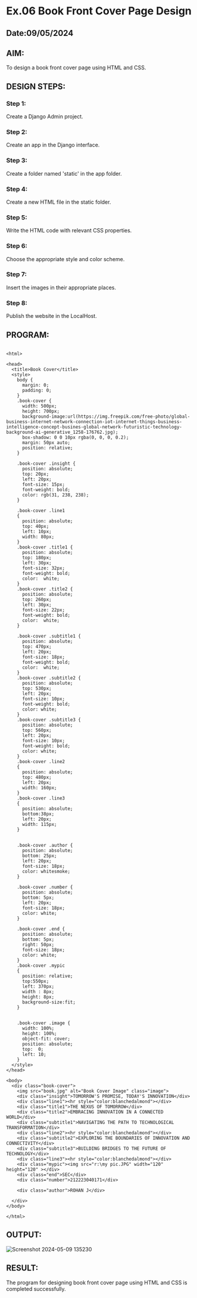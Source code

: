 # Ex.06 Book Front Cover Page Design
## Date:09/05/2024

## AIM:
To design a book front cover page using HTML and CSS.

## DESIGN STEPS:

### Step 1:
Create a Django Admin project.

### Step 2:
Create an app in the Django interface.

### Step 3:
Create a folder named 'static' in the app folder.

### Step 4:
Create a new HTML file in the static folder.

### Step 5:
Write the HTML code with relevant CSS properties.

### Step 6:
Choose the appropriate style and color scheme.

### Step 7:
Insert the images in their appropriate places.

### Step 8:
Publish the website in the LocalHost.

## PROGRAM:
```

<html>

<head>
  <title>Book Cover</title>
  <style>
    body {
      margin: 0;
      padding: 0;
    }
    .book-cover {
      width: 500px;
      height: 700px;
      background-image:url(https://img.freepik.com/free-photo/global-business-internet-network-connection-iot-internet-things-business-intelligence-concept-busines-global-network-futuristic-technology-background-ai-generative_1258-176762.jpg);
      box-shadow: 0 0 10px rgba(0, 0, 0, 0.2);
      margin: 50px auto;
      position: relative;
    }
    
    .book-cover .insight {
      position: absolute;
      top: 20px;
      left: 20px;
      font-size: 15px;
      font-weight: bold;
      color: rgb(31, 238, 238);
    }

    .book-cover .line1
    {
      position: absolute;
      top: 40px;
      left: 10px;
      width: 80px;
    }
    .book-cover .title1 {
      position: absolute;
      top: 180px;
      left: 30px;
      font-size: 32px;
      font-weight: bold;
      color:  white;
    }
    .book-cover .title2 {
      position: absolute;
      top: 260px;
      left: 30px;
      font-size: 22px;
      font-weight: bold;
      color:  white;
    }

    .book-cover .subtitle1 {
      position: absolute;
      top: 470px;
      left: 20px;
      font-size: 18px;
      font-weight: bold;
      color:  white;
    }
    .book-cover .subtitle2 {
      position: absolute;
      top: 530px;
      left: 20px;
      font-size: 10px;
      font-weight: bold;
      color: white;
    }
    .book-cover .subtitle3 {
      position: absolute;
      top: 560px;
      left: 20px;
      font-size: 10px;
      font-weight: bold;
      color: white;
    }
    .book-cover .line2
    {
      position: absolute;
      top: 480px;
      left: 20px;
      width: 160px;
    }
    .book-cover .line3
    {
      position: absolute;
      bottom:38px;
      left: 20px;
      width: 115px;
    }


    .book-cover .author {
      position: absolute;
      bottom: 25px;
      left: 20px;
      font-size: 18px;
      color: whitesmoke;
    }

    .book-cover .number {
      position: absolute;
      bottom: 5px;
      left: 20px;
      font-size: 18px;
      color: white;
    }

    .book-cover .end {
      position: absolute;
      bottom: 5px;
      right: 50px;
      font-size: 18px;
      color: white;
    }
    .book-cover .mypic
    {
      position: relative;
      top:550px;
      left: 370px;
      width : 8px;
      height: 8px;
      background-size:fit;
    }


    .book-cover .image {
      width: 100%;
      height: 100%;
      object-fit: cover;
      position: absolute;
      top:  0;
      left: 10;
    }
  </style>
</head>

<body>
  <div class="book-cover">
    <img src="book.jpg" alt="Book Cover Image" class="image">
    <div class="insight">TOMORROW'S PROMISE, TODAY'S INNOVATION</div>
    <div class="line1"><hr style="color:blanchedalmond"></div>
    <div class="title1">THE NEXUS OF TOMORROW</div>
    <div class="title2">EMBRACING INNOVATION IN A CONNECTED WORLD</div>
    <div class="subtitle1">NAVIGATING THE PATH TO TECHNOLOGICAL TRANSFORMATION</div>
    <div class="line2"><hr style="color:blanchedalmond"></div>
    <div class="subtitle2">EXPLORING THE BOUNDARIES OF INNOVATION AND CONNECTIVITY</div>
    <div class="subtitle3">BUILDING BRIDGES TO THE FUTURE OF TECHNOLOGY</div>
    <div class="line3"><hr style="color:blanchedalmond"></div>
    <div class="mypic"><img src="r:\my pic.JPG" width="120" height="120" ></div>
    <div class="end">SEC</div>
    <div class="number">212223040171</div>

    <div class="author">ROHAN J</div>

  </div>
</body>

</html>

```

## OUTPUT:
![Screenshot 2024-05-09 135230](https://github.com/Rohanjeyachandiran/cover/assets/161102491/6afe48c9-095e-441f-b35e-9f2d72241b06)


## RESULT:
The program for designing book front cover page using HTML and CSS is completed successfully.
